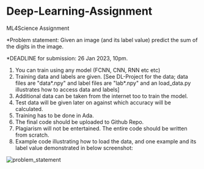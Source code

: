 # Deep-Learning-Assignment
ML4Science Assignment

*Problem statement: Given an image (and its label value) predict the sum of the digits in the image. 

*DEADLINE for submission: 26 Jan 2023, 10pm.

1. You can train using any model (FCNN, CNN, RNN etc etc)
2. Training data and labels are given. [See DL-Project for the data; data files are "data*.npy" and label files are "lab*.npy" and an load_data.py illustrates how to access data and labels]
3. Additional data can be taken from the internet too to train the model. 
4. Test data will be given later on against which accuracy will be calculated. 
5. Training has to be done in Ada.
6. The final code should be uploaded to Github Repo.
7. Plagiarism will not be entertained. The entire code should be written from scratch.
8. Example code illustrating how to load the data, and one example and its label value demonstrated in below screenshot: 


![problem_statement](https://user-images.githubusercontent.com/24211231/212101787-250f8516-9ccb-4262-8abe-ead5b249b2cc.png)
